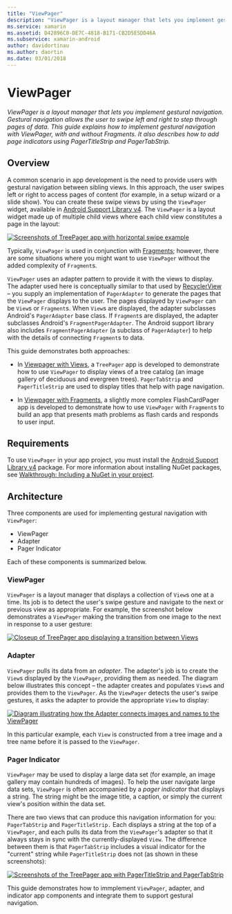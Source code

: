 ```yaml
---
title: "ViewPager"
description: "ViewPager is a layout manager that lets you implement gestural navigation. Gestural navigation allows the user to swipe left and right to step through pages of data. This guide explains how to implement gestural navigation with ViewPager, with and without Fragments. It also describes how to add page indicators using PagerTitleStrip and PagerTabStrip."
ms.service: xamarin
ms.assetid: D42896C0-DE7C-4818-B171-CB2D5E5DD46A
ms.subservice: xamarin-android
author: davidortinau
ms.author: daortin
ms.date: 03/01/2018
---
```


# ViewPager

_ViewPager is a layout manager that lets you implement gestural navigation. Gestural navigation allows the user to swipe left and right to step through pages of data. This guide explains how to implement gestural navigation with ViewPager, with and without Fragments. It also describes how to add page indicators using PagerTitleStrip and PagerTabStrip._

## Overview

A common scenario in app development is the need to provide users with
gestural navigation between sibling views. In this approach, the user
swipes left or right to access pages of content (for example, in a
setup wizard or a slide show). You can create these swipe views
by using the `ViewPager` widget, available in
[Android Support Library v4](https://www.nuget.org/packages/Xamarin.Android.Support.v4/).
The `ViewPager` is a layout widget made up of multiple child views where
each child view constitutes a page in the layout:

[![Screenshots of TreePager app with horizontal swipe example](images/01-intro-sml.png)](images/01-intro.png#lightbox)

Typically, `ViewPager` is used in conjunction with
[Fragments](~/android/platform/fragments/index.md);
however, there are some situations where you might want to use
`ViewPager` without the added complexity of `Fragment`s.

`ViewPager` uses an adapter pattern to provide it with the views to
display. The adapter used here is conceptually similar to that used by
[RecyclerView](~/android/user-interface/layouts/recycler-view/index.md) &ndash; you
supply an implementation of `PagerAdapter` to generate the pages that
the `ViewPager` displays to the user. The pages displayed by
`ViewPager` can be `View`s or `Fragment`s. When `View`s are
displayed, the adapter subclasses Android's `PagerAdapter` base
class. If `Fragment`s are displayed, the adapter subclasses Android's
`FragmentPagerAdapter`. The Android support library also includes
`FragmentPagerAdapter` (a subclass of `PagerAdapter`) to help with the
details of connecting `Fragment`s to data.

This guide demonstrates both approaches:

- In [Viewpager with Views](~/android/user-interface/controls/view-pager/viewpager-and-views.md), a
    `TreePager` app is
    developed to demonstrate how to use `ViewPager` to display views
    of a tree catalog (an image gallery of deciduous and evergreen trees).
    `PagerTabStrip`  and `PagerTitleStrip` are used to display titles
    that help with page navigation.

- In [Viewpager with Fragments](~/android/user-interface/controls/view-pager/viewpager-and-fragments.md), a
    slightly more complex FlashCardPager
    app is developed to demonstrate how to use `ViewPager`
    with `Fragment`s to build an app that presents math
    problems as flash cards and responds to user input.

## Requirements

To use `ViewPager` in your app project, you must install the
[Android Support Library v4](https://www.nuget.org/packages/Xamarin.Android.Support.v4/)
package. For more information about installing NuGet packages, see
[Walkthrough: Including a NuGet in your project](/visualstudio/mac/nuget-walkthrough).

## Architecture

Three components are used for implementing gestural navigation
with `ViewPager`:

- ViewPager
- Adapter
- Pager Indicator

Each of these components is summarized below.

### ViewPager

`ViewPager` is a layout manager that displays a collection of `View`s one
at a time. Its job is to detect the user's swipe gesture and navigate
to the next or previous view as appropriate. For example, the
screenshot below demonstrates a `ViewPager` making the transition from
one image to the next in response to a user gesture:

[![Closeup of TreePager app displaying a transition between Views](images/02-transition-sml.png)](images/02-transition.png#lightbox)

### Adapter

`ViewPager` pulls its data from an *adapter*. The adapter's job is to
create the `View`s displayed by the `ViewPager`, providing them as
needed. The diagram below illustrates this concept &ndash; the adapter
creates and populates `View`s and provides them to the `ViewPager`. As
the `ViewPager` detects the user's swipe gestures, it asks the adapter
to provide the appropriate `View` to display:

[![Diagram illustrating how the Adapter connects images and names to the ViewPager](images/03-adapter-sml.png)](images/03-adapter.png#lightbox)

In this particular example, each `View` is constructed from a tree
image and a tree name before it is passed to the `ViewPager`.

### Pager Indicator

`ViewPager` may be used to display a large data set (for example,
an image gallery may contain hundreds of images). To help the user
navigate large data sets, `ViewPager` is often accompanied by a *pager
indicator* that displays a string. The string might be the image
title, a caption, or simply the current view's position within the data
set.

There are two views that can produce this navigation information for
you: `PagerTabStrip` and `PagerTitleStrip.` Each displays a string
at the top of a `ViewPager`, and each pulls its data from the
`ViewPager`'s adapter so that it always stays in sync with the
currently-displayed `View`. The difference between them is that
`PagerTabStrip` includes a visual indicator for the "current" string
while `PagerTitleStrip` does not (as shown in these screenshots):

[![Screenshots of the TreePager app with PagerTitleStrip and PagerTabStrip](images/04-comparison-sml.png)](images/04-comparison.png#lightbox)

This guide demonstrates how to immplement `ViewPager`, adapter, and
indicator app components and integrate them to support gestural
navigation.
